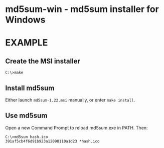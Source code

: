# md5sum-win - md5sum installer for Windows

# EXAMPLE

## Create the MSI installer

	C:\>make

## Install md5sum

Either launch `md5sum-1.22.msi` manually, or enter `make install`.

## Use md5sum

Open a new Command Prompt to reload md5sum.exe in PATH. Then:

	C:\>md5sum hash.ico
	391af5cb4f6d91b923a12098110a1d23 *hash.ico